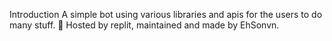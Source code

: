 Introduction
A simple bot using various libraries and apis for the users to do many stuff. 👀
Hosted by replit, maintained and made by EhSonvn.



